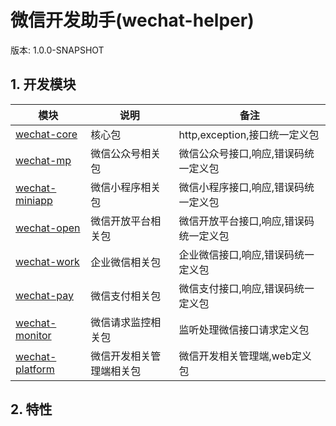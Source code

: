 # 微信开发助手(wechat-helper)

版本: 1.0.0-SNAPSHOT

## 1. 开发模块

| 模块                                 | 说明           | 备注                     |
|------------------------------------|--------------|------------------------|
| [wechat-core](wechat-core)         | 核心包          | http,exception,接口统一定义包 |
| [wechat-mp](wechat-mp)             | 微信公众号相关包     | 微信公众号接口,响应,错误码统一定义包    |
| [wechat-miniapp](wechat-miniapp)   | 微信小程序相关包     | 微信小程序接口,响应,错误码统一定义包    |
| [wechat-open](wechat-open)         | 微信开放平台相关包    | 微信开放平台接口,响应,错误码统一定义包   |
| [wechat-work](wechat-work)         | 企业微信相关包      | 企业微信接口,响应,错误码统一定义包     |
| [wechat-pay](wechat-pay)           | 微信支付相关包      | 微信支付接口,响应,错误码统一定义包     |
| [wechat-monitor](wechat-monitor)   | 微信请求监控相关包    | 监听处理微信接口请求定义包          |
| [wechat-platform](wechat-platform) | 微信开发相关管理端相关包 | 微信开发相关管理端,web定义包       |


## 2. 特性
## 




